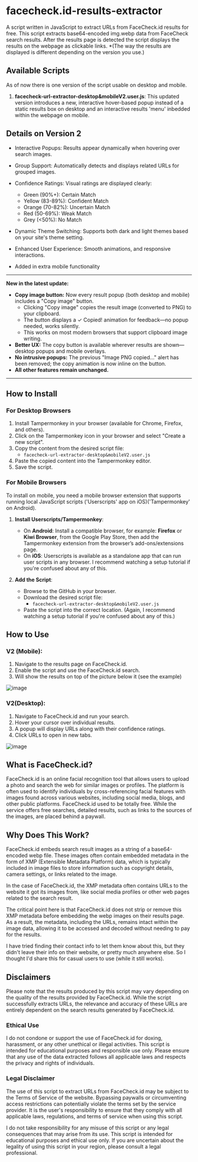 # facecheck.id-results-extractor

A script written in JavaScript to extract URLs from FaceCheck.id results for free. This script extracts base64-encoded img.webp data from FaceCheck search results. After the results page is detected the script displays the results on the webpage as clickable links. *(The way the results are displayed is different depending on the version you use.)

## Available Scripts

As of now there is one version of the script usable on desktop and mobile.

1. **facecheck-url-extractor-desktop&mobileV2.user.js**: This updated version introduces a new, interactive hover-based popup instead of a static results box on desktop and an interactive results 'menu' inbedded within the webpage on mobile.

## Details on Version 2

   - Interactive Popups: Results appear dynamically when hovering over search images.

   - Group Support: Automatically detects and displays related URLs for grouped images.

   - Confidence Ratings: Visual ratings are displayed clearly:
      - Green (90%+): Certain Match
      - Yellow (83-89%): Confident Match
      - Orange (70-82%): Uncertain Match
      - Red (50-69%): Weak Match
      - Grey (<50%): No Match

   - Dynamic Theme Switching: Supports both dark and light themes based on your site's theme setting.

   - Enhanced User Experience: Smooth animations, and responsive interactions.

   - Added in extra mobile functionality

---

**New in the latest update:**

- **Copy image button:** Now every result popup (both desktop and mobile) includes a "Copy image" button.
  - Clicking "Copy image" copies the result image (converted to PNG) to your clipboard.
  - The button displays a ✓ Copied! animation for feedback—no popup needed, works silently.
  - This works on most modern browsers that support clipboard image writing.
- **Better UX:** The copy button is available wherever results are shown—desktop popups and mobile overlays.
- **No intrusive popups:** The previous "Image PNG copied..." alert has been removed; the copy animation is now inline on the button.
- **All other features remain unchanged.**

---

## How to Install

### For Desktop Browsers

1. Install Tampermonkey in your browser (available for Chrome, Firefox, and others).
2. Click on the Tampermonkey icon in your browser and select "Create a new script".
3. Copy the content from the desired script file:
   - `facecheck-url-extractor-desktop&mobileV2.user.js`
4. Paste the copied content into the Tampermonkey editor.
5. Save the script.

### For Mobile Browsers

To install on mobile, you need a mobile browser extension that supports running local JavaScript scripts ('Userscripts' app on iOS)('Tampermonkey' on Android).

1. **Install Userscripts/Tampermonkey**:
   - On **Android**: Install a compatible browser, for example: **Firefox** or **Kiwi Browser**, from the Google Play Store, then add the Tampermonkey extension from the browser’s add-ons/extensions page.
   - On **iOS**: Userscripts is available as a standalone app that can run user scripts in any browser.
I recommend watching a setup tutorial if you're confused about any of this.
   
2. **Add the Script**:
   - Browse to the GitHub in your browser.
   - Download the desired script file:
       - `facecheck-url-extractor-desktop&mobileV2.user.js`
   - Paste the script into the correct location. (Again, I recommend watching a setup tutorial if you're confused about any of this.)

## How to Use

### V2 (Mobile):
1. Navigate to the results page on FaceCheck.id.
2. Enable the script and use the FaceCheck.id search.
3. Will show the results on top of the picture below it (see the example)

![image](https://github.com/user-attachments/assets/4f6a790c-910c-43ab-a431-0b7de5808ad2)


### V2(Desktop):
1. Navigate to FaceCheck.id and run your search.
2. Hover your cursor over individual results.
4. A popup will display URLs along with their confidence ratings.
5. Click URLs to open in new tabs.

![image](https://github.com/user-attachments/assets/600b8bd2-a50c-497f-9df1-cc71818c3f91)

## What is FaceCheck.id?

FaceCheck.id is an online facial recognition tool that allows users to upload a photo and search the web for similar images or profiles. 
The platform is often used to identify individuals by cross-referencing facial features with images found across various websites, including social media, blogs, and other public platforms.
FaceCheck.id used to be totally free.
While the service offers free searches, detailed results, such as links to the sources of the images, are placed behind a paywall.

## Why Does This Work?

FaceCheck.id embeds search result images as a string of a base64-encoded webp file. These images often contain embedded metadata in the form of XMP (Extensible Metadata Platform) data, which is typically included in image files to store information such as copyright details, camera settings, or links related to the image.

In the case of FaceCheck.id, the XMP metadata often contains URLs to the website it got its images from, like social media profiles or other web pages related to the search result. 

The critical point here is that FaceCheck.id does not strip or remove this XMP metadata before embedding the webp images on their results page. As a result, the metadata, including the URLs, remains intact within the image data, allowing it to be accessed and decoded without needing to pay for the results.

I have tried finding their contact info to let them know about this, but they didn't leave their info on their website, or pretty much anywhere else. So I thought I'd share this for casual users to use (while it still works).

## Disclaimers

Please note that the results produced by this script may vary depending on the quality of the results provided by FaceCheck.id. 
While the script successfully extracts URLs, the relevance and accuracy of these URLs are entirely dependent on the search results generated by FaceCheck.id.

### Ethical Use

I do not condone or support the use of FaceCheck.id for doxing, harassment, or any other unethical or illegal activities. This script is intended for educational purposes and responsible use only. Please ensure that any use of the data extracted follows all applicable laws and respects the privacy and rights of individuals.

### Legal Disclaimer

The use of this script to extract URLs from FaceCheck.id may be subject to the Terms of Service of the website. Bypassing paywalls or circumventing access restrictions can potentially violate the terms set by the service provider. It is the user's responsibility to ensure that they comply with all applicable laws, regulations, and terms of service when using this script.

I do not take responsibility for any misuse of this script or any legal consequences that may arise from its use. This script is intended for educational purposes and ethical use only. If you are uncertain about the legality of using this script in your region, please consult a legal professional.
